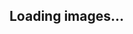<iframe
    src="http://localhost:5000/examples"
    height="0px"
    width="100%"
    frameBorder="0"
    scrolling="no">
</iframe>
<div class="text-center" width="100%" style="padding-top: 200px;">
    <h2 id="loading" class="text-muted">Loading images...</h2>
</div>
